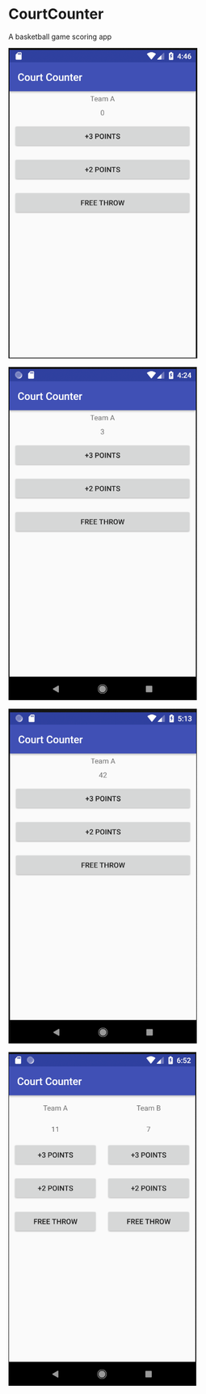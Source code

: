 # CourtCounter
A basketball game scoring app

![jJustJava app screen shot](CC_ScreenShots/cc_scrnshot1.png "")

![jJustJava app screen shot](CC_ScreenShots/cc_scrnshot2.png "")

![jJustJava app screen shot](CC_ScreenShots/cc_scrnshot3.png "")

![jJustJava app screen shot](CC_ScreenShots/cc_scrnshot5.png "")
